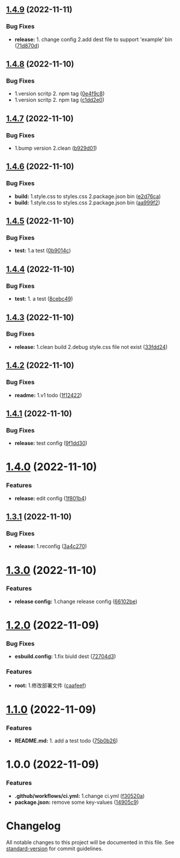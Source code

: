 ## [1.4.9](https://github.com/JuckZ/obsidian-manager/compare/v1.4.8...v1.4.9) (2022-11-11)


### Bug Fixes

* **release:** 1. change config 2.add dest file to support 'example' bin ([71d870d](https://github.com/JuckZ/obsidian-manager/commit/71d870dbadfb5ba26d0d84be41f375a28f6739d5))

## [1.4.8](https://github.com/JuckZ/obsidian-manager/compare/v1.4.7...v1.4.8) (2022-11-10)


### Bug Fixes

* 1.version scritp 2. npm tag ([0e4f9c8](https://github.com/JuckZ/obsidian-manager/commit/0e4f9c81380d1d5af4503dcdd72ee0dbe70da089))
* 1.version scritp 2. npm tag ([c1dd2e0](https://github.com/JuckZ/obsidian-manager/commit/c1dd2e00b410eb7667ea2611debb41d7ba6ddcca))

## [1.4.7](https://github.com/JuckZ/obsidian-manager/compare/v1.4.6...v1.4.7) (2022-11-10)


### Bug Fixes

* 1.bump version 2.clean ([b929d01](https://github.com/JuckZ/obsidian-manager/commit/b929d0128e0265c38b21c016f43af6c2bb3449f3))

## [1.4.6](https://github.com/JuckZ/obsidian-manager/compare/v1.4.5...v1.4.6) (2022-11-10)


### Bug Fixes

* **build:** 1.style.css to styles.css 2.package.json bin ([e2d76ca](https://github.com/JuckZ/obsidian-manager/commit/e2d76ca22e3613e764eb3c592c26dddf0273d3b2))
* **build:** 1.style.css to styles.css 2.package.json bin ([aa999f2](https://github.com/JuckZ/obsidian-manager/commit/aa999f2f06f443423a21957022aa0ea1c7f4bd77))

## [1.4.5](https://github.com/JuckZ/obsidian-manager/compare/v1.4.4...v1.4.5) (2022-11-10)


### Bug Fixes

* **test:** 1.a test ([0b9014c](https://github.com/JuckZ/obsidian-manager/commit/0b9014cfd23302a0a6496fd102a36cb22db8c8ef))

## [1.4.4](https://github.com/JuckZ/obsidian-manager/compare/v1.4.3...v1.4.4) (2022-11-10)


### Bug Fixes

* **test:** 1. a test ([8cebc49](https://github.com/JuckZ/obsidian-manager/commit/8cebc49186d4af29347f0f53391b6cb67e3c3afa))

## [1.4.3](https://github.com/JuckZ/obsidian-manager/compare/v1.4.2...v1.4.3) (2022-11-10)


### Bug Fixes

* **release:** 1.clean build 2.debug style.css file not exist ([33fdd24](https://github.com/JuckZ/obsidian-manager/commit/33fdd24d1c2e56faae316de6f87c5e7e09bed3eb))

## [1.4.2](https://github.com/JuckZ/obsidian-manager/compare/v1.4.1...v1.4.2) (2022-11-10)


### Bug Fixes

* **readme:** 1.v1 todo ([1f12422](https://github.com/JuckZ/obsidian-manager/commit/1f12422b8628d123eaac6e8a88dbaad8f8f77cae))

## [1.4.1](https://github.com/JuckZ/obsidian-manager/compare/v1.4.0...v1.4.1) (2022-11-10)


### Bug Fixes

* **release:** test config ([9f1dd30](https://github.com/JuckZ/obsidian-manager/commit/9f1dd303edf776f574902e54ca2f9af9bbbf31d2))

# [1.4.0](https://github.com/JuckZ/obsidian-manager/compare/v1.3.1...v1.4.0) (2022-11-10)


### Features

* **release:** edit config ([1f801b4](https://github.com/JuckZ/obsidian-manager/commit/1f801b4d94d8fc361405106ce2ed5df2718e10bc))

## [1.3.1](https://github.com/JuckZ/obsidian-manager/compare/v1.3.0...v1.3.1) (2022-11-10)


### Bug Fixes

* **release:** 1.reconfig ([3a4c270](https://github.com/JuckZ/obsidian-manager/commit/3a4c2701b5b5e07a7901866c2b95e8ca42b5a1b4))

# [1.3.0](https://github.com/JuckZ/obsidian-manager/compare/v1.2.0...v1.3.0) (2022-11-10)


### Features

* **release config:** 1.change release config ([66102be](https://github.com/JuckZ/obsidian-manager/commit/66102be4337ed49562af3dc332aa9790cff95927))

# [1.2.0](https://github.com/JuckZ/obsidian-manager/compare/v1.1.0...v1.2.0) (2022-11-09)


### Bug Fixes

* **esbuild.config:** 1.fix biuld dest ([72704d3](https://github.com/JuckZ/obsidian-manager/commit/72704d3694b01a09033da4bca611f171af10aca7))


### Features

* **root:** 1.修改部署文件 ([caafeef](https://github.com/JuckZ/obsidian-manager/commit/caafeef5bb80bbf1713ef6e46fa6f134f7a420d5))

# [1.1.0](https://github.com/JuckZ/obsidian-manager/compare/v1.0.0...v1.1.0) (2022-11-09)


### Features

* **README.md:** 1. add a test todo ([75b0b26](https://github.com/JuckZ/obsidian-manager/commit/75b0b266cac41ff9c5774468249b90de827341a7))

# 1.0.0 (2022-11-09)


### Features

* **.github/workflows/ci.yml:** 1.change ci.yml ([f30520a](https://github.com/JuckZ/obsidian-manager/commit/f30520a9a06b14594da71dafffe339cddc892292))
* **package.json:** remove some key-values ([14905c9](https://github.com/JuckZ/obsidian-manager/commit/14905c9d79d5730ddd9c8f99b123563cc657bdb9))

# Changelog

All notable changes to this project will be documented in this file. See [standard-version](https://github.com/conventional-changelog/standard-version) for commit guidelines.
